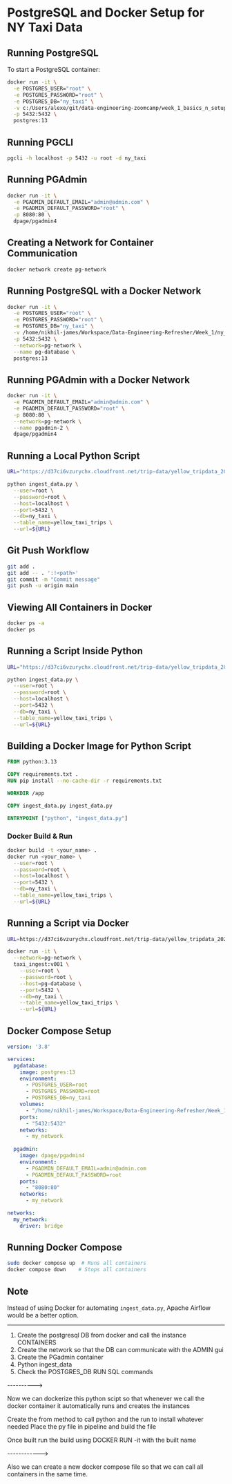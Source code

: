 # PostgreSQL and Docker Setup for NY Taxi Data

## Running PostgreSQL
To start a PostgreSQL container:
```sh
docker run -it \
  -e POSTGRES_USER="root" \
  -e POSTGRES_PASSWORD="root" \
  -e POSTGRES_DB="ny_taxi" \
  -v c:/Users/alexe/git/data-engineering-zoomcamp/week_1_basics_n_setup/2_docker_sql/ny_taxi_postgres_data:/var/lib/postgresql/data \
  -p 5432:5432 \
  postgres:13
```

## Running PGCLI
```sh
pgcli -h localhost -p 5432 -u root -d ny_taxi
```

## Running PGAdmin
```sh
docker run -it \
  -e PGADMIN_DEFAULT_EMAIL="admin@admin.com" \
  -e PGADMIN_DEFAULT_PASSWORD="root" \
  -p 8080:80 \
  dpage/pgadmin4
```

## Creating a Network for Container Communication
```sh
docker network create pg-network
```

## Running PostgreSQL with a Docker Network
```sh
docker run -it \
  -e POSTGRES_USER="root" \
  -e POSTGRES_PASSWORD="root" \
  -e POSTGRES_DB="ny_taxi" \
  -v /home/nikhil-james/Workspace/Data-Engineering-Refresher/Week_1/ny_taxi_postgres:/var/lib/postgresql/data \
  -p 5432:5432 \
  --network=pg-network \
  --name pg-database \
  postgres:13
```

## Running PGAdmin with a Docker Network
```sh
docker run -it \
  -e PGADMIN_DEFAULT_EMAIL="admin@admin.com" \
  -e PGADMIN_DEFAULT_PASSWORD="root" \
  -p 8080:80 \
  --network=pg-network \
  --name pgadmin-2 \
  dpage/pgadmin4
```

## Running a Local Python Script
```sh
URL="https://d37ci6vzurychx.cloudfront.net/trip-data/yellow_tripdata_2024-01.parquet"

python ingest_data.py \
  --user=root \
  --password=root \
  --host=localhost \
  --port=5432 \
  --db=ny_taxi \
  --table_name=yellow_taxi_trips \
  --url=${URL}
```

## Git Push Workflow
```sh
git add .
git add -- . ':!<path>'
git commit -m "Commit message"
git push -u origin main
```

## Viewing All Containers in Docker
```sh
docker ps -a
docker ps
```

## Running a Script Inside Python
```sh
URL="https://d37ci6vzurychx.cloudfront.net/trip-data/yellow_tripdata_2024-01.parquet"

python ingest_data.py \
  --user=root \
  --password=root \
  --host=localhost \
  --port=5432 \
  --db=ny_taxi \
  --table_name=yellow_taxi_trips \
  --url=${URL}
```

## Building a Docker Image for Python Script
```dockerfile
FROM python:3.13

COPY requirements.txt .
RUN pip install --no-cache-dir -r requirements.txt

WORKDIR /app

COPY ingest_data.py ingest_data.py

ENTRYPOINT ["python", "ingest_data.py"]
```

### Docker Build & Run
```sh
docker build -t <your_name> .
docker run <your_name> \
  --user=root \
  --password=root \
  --host=localhost \
  --port=5432 \
  --db=ny_taxi \
  --table_name=yellow_taxi_trips \
  --url=${URL}
```

## Running a Script via Docker
```sh
URL=https://d37ci6vzurychx.cloudfront.net/trip-data/yellow_tripdata_2024-01.parquet

docker run -it \
  --network=pg-network \
  taxi_ingest:v001 \
    --user=root \
    --password=root \
    --host=pg-database \
    --port=5432 \
    --db=ny_taxi \
    --table_name=yellow_taxi_trips \
    --url=${URL}
```

## Docker Compose Setup
```yaml
version: '3.8'

services:
  pgdatabase:
    image: postgres:13
    environment:
      - POSTGRES_USER=root
      - POSTGRES_PASSWORD=root
      - POSTGRES_DB=ny_taxi
    volumes:
      - "/home/nikhil-james/Workspace/Data-Engineering-Refresher/Week_1/ny_taxi_postgres:/var/lib/postgresql/data"
    ports:
      - "5432:5432"
    networks:
      - my_network
  
  pgadmin:
    image: dpage/pgadmin4
    environment:
      - PGADMIN_DEFAULT_EMAIL=admin@admin.com
      - PGADMIN_DEFAULT_PASSWORD=root
    ports:
      - "8080:80"
    networks:
      - my_network

networks:
  my_network:
    driver: bridge
```

## Running Docker Compose
```sh
sudo docker compose up  # Runs all containers
docker compose down    # Stops all containers
```

## Note
Instead of using Docker for automating `ingest_data.py`, Apache Airflow would be a better option.





--------------------------------------------------------------------------------
1. Create the postgresql DB from docker and call the instance CONTAINERS
2. Create the network so that the DB can communicate with the ADMIN gui 
3. Create the PGadmin container 
4. Python ingest_data
5. Check the POSTGRES_DB
RUN SQL commands 

---------->

Now we can dockerize this python scipt so that whenever we call the docker container it 
automatically runs and creates the instances 

Create the from method to call python and the run to install whatever needed
Place the py file in pipeline and build the file 

Once built run the build using DOCKER RUN -it with the built name

------------>

Also we can create a new docker compose file so that we can call all containers in
the same time.